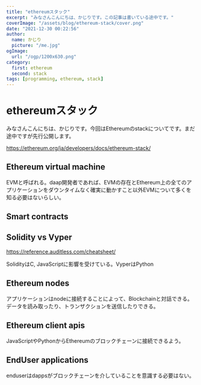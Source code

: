 ```yaml
---
title: "ethereumスタック"
excerpt: "みなさんこんにちは、かじりです。この記事は書いている途中です。"
coverImage: "/assets/blog/ethereum-stack/cover.png"
date: "2021-12-30 00:22:56"
author:
  name: かじり
  picture: "/me.jpg"
ogImage:
  url: "/ogp/1200x630.png"
category:
  first: ethereum
  second: stack
tags: [programming, ethereum, stack]
---
```


# ethereumスタック

みなさんこんにちは、かじりです。今回はEthereumのstackについてです。まだ途中ですが先行公開します。

https://ethereum.org/ja/developers/docs/ethereum-stack/

## Ethereum virtual machine

EVMと呼ばれる。daap開発者であれば、EVMの存在とEthereum上の全てのアプリケーションをダウンタイムなく確実に動かすこと以外EVMについて多くを知る必要はないらしい。

## Smart contracts

## Solidity vs Vyper
https://reference.auditless.com/cheatsheet/

SolidityはC, JavaScriptに影響を受けている。VyperはPython

## Ethereum nodes

アプリケーションはnodeに接続することによって、Blockchainと対話できる。
データを読み取ったり、トランザクションを送信したりできる。

## Ethereum client apis

JavaScriptやPythonからEthereumのブロックチェーンに接続できるよう。

## EndUser applications

enduserはdappsがブロックチェーンを介していることを意識する必要はない。

